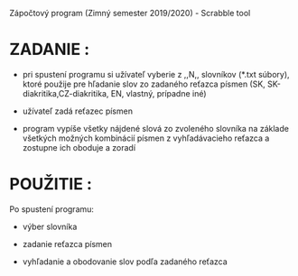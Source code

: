 Zápočtový program (Zimný semester 2019/2020) - Scrabble tool


ZADANIE :
=====================================================================
- pri spustení programu si užívateľ vyberie z ,,N,, slovníkov (*.txt súbory), ktoré použije pre hľadanie slov 
  zo zadaného reťazca písmen (SK, SK-diakritika,CZ-diakritika, EN, vlastný, prípadne iné)

- užívateľ zadá reťazec písmen

- program vypíše všetky nájdené slová zo zvoleného slovníka na základe všetkých možných kombinácií písmen z vyhľadávacieho reťazca a    zostupne ich oboduje a zoradí 

POUŽITIE :
=====================================================================
Po spustení programu:

- výber slovníka

- zadanie reťazca písmen

- vyhľadanie a obodovanie slov podľa zadaného reťazca



